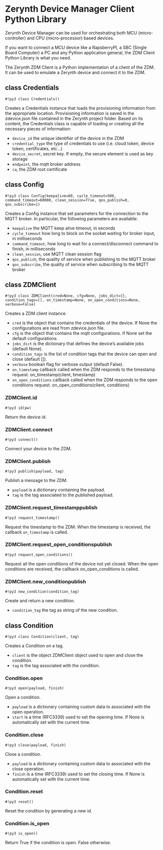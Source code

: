 # Zerynth Device Manager Client Python Library

Zerynth Device Manager can be used for orchestrating both MCU (micro-controller) and CPU (micro-processor) based devices. 

If you want to connect a MCU device like a RapsberryPI, a SBC (Single Board Computer) a PC and any Python application general, the ZDM Client Python Library is what you need.

The Zerynth ZDM Client is a Python implementation of a client of the ZDM. It can be used to emulate a Zerynth device and connect it to the ZDM.


## class Credentials

```#!py3 class Credentials()```

Creates a Credentials instance that loads the provisioning information from the appropriate location. Provisioning information is saved in the zdevice.json file contained in the Zerynth project folder. Based on its content, the Credentials class is capable of loading or creating all the necessary pieces of information:

* ```device_id``` the unique identifier of the device in the ZDM
* ```credential_type``` the type of credentials to use (i.e. cloud token, device token, certificates, etc...)
* ```device_secret```, secret key. If empty, the secure element is used as key storage
* ```endpoint```, the mqtt broker address
* ```ca```, the ZDM root certificate

## class Config

```#!py3 class Config(keepalive=60, cycle_timeout=500, command_timeout=60000, clean_session=True, qos_publish=0, qos_subscribe=1)```

Creates a Config instance that set parameters for the connection to the MQTT broker. In particular, the following parameters are available:

* ```keepalive``` the MQTT keep alive timeout, in seconds
* ```cycle_timeout``` how long to block on the socket waiting for broker input, in milliseconds
* ```command_timeout```, how long to wait for a connect/disconnect command to finish, in milliseconds
* ```clean_session```, use MQTT clean session flag
* ```qos_publish```, the quality of service when publishing to the MQTT broker
* ```qos_subscribe```, the quality of service when subscribing to the MQTT broker

## class ZDMClient 

```#!py3 class ZDMClient(cred=None, cfg=None, jobs_dict={}, condition_tags=[], on_timestamp=None, on_open_conditions=None, verbose=False)```

Creates a ZDM client instance.

* ```cred``` is the object that contains the credentials of the device. If None the configurations are read from zdevice.json file.
* ```cfg``` is the object that contains the mqtt configurations. If None set the default configurations.
* ```jobs_dict``` is the dictionary that defines the device’s available jobs (default None).
* ```condition_tags``` is the list of condition tags that the device can open and close (default []).
* ```verbose``` boolean flag for verbose output (default False).
* ```on_timestamp``` callback called when the ZDM responds to the timestamp request. on_timestamp(client, timestamp)
* ```on_open_conditions``` callback called when the ZDM responds to the open conditions request. on_open_conditions(client, conditions)

### ZDMClient.id

```#!py3 id(pw)```

Return the device id.

### ZDMClient.connect

```#!py3 connect()```

Connect your device to the ZDM.

### ZDMClient.publish

```#!py3 publish(payload, tag)```

Publish a message to the ZDM.

* ```payload``` is a dictionary containing the payload.
* ```tag``` is the tag associated to the published payload.

### ZDMClient.request_timestamppublish

```#!py3 request_timestamp()```

Request the timestamp to the ZDM. When the timestamp is received, the callback ```on_timestamp``` is called.

### ZDMClient.request_open_conditionspublish

```#!py3 request_open_conditions()```

Request all the open conditions of the device not yet closed. When the open conditions are received, the callback on_open_conditions is called.

### ZDMClient.new_conditionpublish

```#!py3 new_condition(condition_tag)```

Create and return a new condition.

* ```condition_tag``` the tag as string of the new condition.

## class Condition

```#!py3 class Condition(client, tag)```

Creates a Condition on a tag.

* ```client``` is the object ZDMClient object used to open and close the condition.
* ```tag``` is the tag associated with the condition.

### Condition.open

```#!py3 open(payload, finish)```

Open a condition.

* ```payload``` is a dictionary containing custom data to associated with the open operation.
* ```start``` is a time (RFC3339) used to set the opening time. If None is automatically set with the current time.

### Condition.close

```#!py3 close(payload, finish)```

Close a condition.

* ```payload``` is a dictionary containing custom data to associated with the close operation.
* ```finish``` is a time (RFC3339) used to set the closing time. If None is automatically set with the current time.

### Condition.reset

```#!py3 reset()```

Reset the condition by generating a new id.

### Condition.is_open

```#!py3 is_open()```

Return True if the condition is open. False otherwise.
<!--stackedit_data:
eyJoaXN0b3J5IjpbMjA4MTc1NDAzMl19
-->